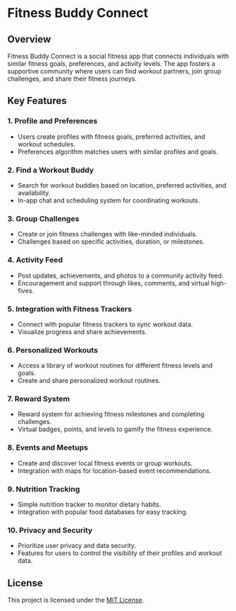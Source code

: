 # Fitness Buddy Connect

## Overview

Fitness Buddy Connect is a social fitness app that connects individuals with similar fitness goals, preferences, and activity levels. The app fosters a supportive community where users can find workout partners, join group challenges, and share their fitness journeys.

## Key Features

### 1. Profile and Preferences

- Users create profiles with fitness goals, preferred activities, and workout schedules.
- Preferences algorithm matches users with similar profiles and goals.

### 2. Find a Workout Buddy

- Search for workout buddies based on location, preferred activities, and availability.
- In-app chat and scheduling system for coordinating workouts.

### 3. Group Challenges

- Create or join fitness challenges with like-minded individuals.
- Challenges based on specific activities, duration, or milestones.

### 4. Activity Feed

- Post updates, achievements, and photos to a community activity feed.
- Encouragement and support through likes, comments, and virtual high-fives.

### 5. Integration with Fitness Trackers

- Connect with popular fitness trackers to sync workout data.
- Visualize progress and share achievements.

### 6. Personalized Workouts

- Access a library of workout routines for different fitness levels and goals.
- Create and share personalized workout routines.

### 7. Reward System

- Reward system for achieving fitness milestones and completing challenges.
- Virtual badges, points, and levels to gamify the fitness experience.

### 8. Events and Meetups

- Create and discover local fitness events or group workouts.
- Integration with maps for location-based event recommendations.

### 9. Nutrition Tracking

- Simple nutrition tracker to monitor dietary habits.
- Integration with popular food databases for easy tracking.

### 10. Privacy and Security

- Prioritize user privacy and data security.
- Features for users to control the visibility of their profiles and workout data.

## License

This project is licensed under the [MIT License](link-to-license-file).
